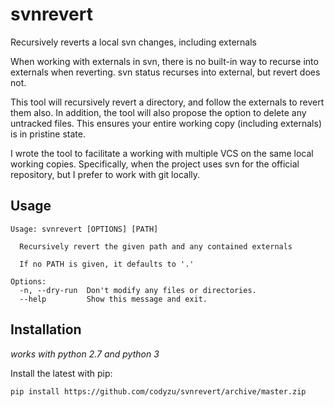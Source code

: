 svnrevert
=========

Recursively reverts a local svn changes, including externals

When working with externals in svn, there is no built-in way to recurse into externals when reverting.
svn status recurses into external, but revert does not.

This tool will recursively revert a directory, and follow the externals to revert them also.
In addition, the tool will also propose the option to delete any untracked files.
This ensures your entire working copy (including externals) is in pristine state.

I wrote the tool to facilitate a working with multiple VCS on the same local working copies.
Specifically, when the project uses svn for the official repository, but I prefer to work with git locally.


Usage
-----

```
Usage: svnrevert [OPTIONS] [PATH]

  Recursively revert the given path and any contained externals

  If no PATH is given, it defaults to '.'

Options:
  -n, --dry-run  Don't modify any files or directories.
  --help         Show this message and exit.
```

Installation
------------

*works with python 2.7 and python 3*

Install the latest with pip:

```
pip install https://github.com/codyzu/svnrevert/archive/master.zip
```